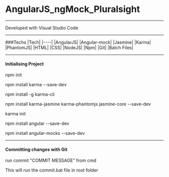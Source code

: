 # AngularJS_ngMock_Pluralsight

---

Developed with Visual Studio Code

---

###Techs
|Tech|
|----|
|AngularJS|
|Angular-mock|
|Jasmine|
|Karma|
|PhantomJS|
|HTML|
|CSS|
|NodeJS|
|Npm|
|Git|
|Batch Files|

---

#### Initialising Project
npm init

npm install karma --save-dev

npm install -g karma-cli

npm install karma-jasmine karma-phantomjs jasmine-core --save-dev

karma init

npm install angular --save-dev

npm install angular-mocks --save-dev

---

#### Committing changes with Git
run commit "COMMIT MESSAGE" from cmd

This will run the commit.bat file in root folder

